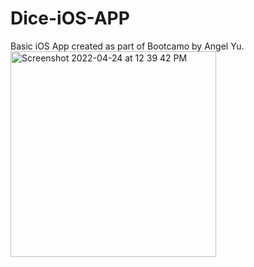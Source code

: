 # Dice-iOS-APP
Basic iOS App created as part of Bootcamo by Angel Yu.
<img width="329" alt="Screenshot 2022-04-24 at 12 39 42 PM" src="https://user-images.githubusercontent.com/98539479/164964237-40efb4a9-168b-44ed-8510-67a342ecf45a.png">
